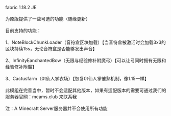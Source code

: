 fabric 1.18.2 JE<br>
<br>
为原版提供了一些可选的功能（随缘更新）<br>
<br>
目前支持的功能：<br>
<br>
1、NoteBlockChunkLoader（音符盒区块加载）【当音符盒被激活时会加载3x3的区块持续15s，无论音符盒是否能够发出声音】<br>
<br>
2、InfinityEanchantedBow（无限与经验修补附魔弓）【可以让弓同时拥有无限和经验修补附魔】<br>
<br>
3、Cactusfarm（0t仙人掌农场）【恢复0t仙人掌催熟机制，像1.15一样】<br>
<br>
此模组在完善当中，暂时不会适配其他版本，如果有适配版本的需要可通过我们的服务器官网：mcams.club 来联系我<br>
<br>
注：A Minecraft Server服务器并不会使用所有功能<br>
